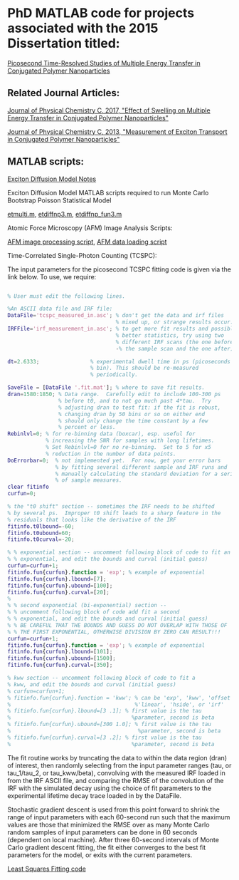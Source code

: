 # PhD MATLAB code for projects associated with the 2015 Dissertation titled:

[Picosecond Time-Resolved Studies of Multiple Energy Transfer in Conjugated Polymer Nanoparticles](https://core.ac.uk/download/268651601.pdf)

## Related Journal Articles:

[Journal of Physical Chemistry C, 2017, "Effect of Swelling on Multiple Energy Transfer in Conjugated Polymer Nanoparticles"](https://pubs.acs.org/doi/10.1021/acs.jpcc.7b00892)

[Journal of Physical Chemistry C, 2013, "Measurement of Exciton Transport in Conjugated Polymer Nanoparticles"](https://pubs.acs.org/doi/10.1021/jp407065h)

## MATLAB scripts:

[Exciton Diffusion Model Notes](https://github.com/lcgroff2/matlab/blob/master/etdiffnpv3/diffmodel-notes.pdf)

Exciton Diffusion Model MATLAB scripts required to run Monte Carlo Bootstrap Poisson Statistical Model

[etmulti.m](https://github.com/lcgroff2/matlab/blob/master/etdiffnpv3/etmulti.m), [etdiffnp3.m](https://github.com/lcgroff2/matlab/blob/master/etdiffnpv3/etdiffnp3.m), [etdiffnp_fun3.m](https://github.com/lcgroff2/matlab/blob/master/etdiffnpv3/etdiffnp_fun3.m)

Atomic Force Microscopy (AFM) Image Analysis Scripts:

[AFM image processing script](https://github.com/lcgroff2/matlab/blob/master/afmpick.m), [AFM data loading script](https://github.com/lcgroff2/matlab/blob/master/loadafm.m)

Time-Correlated Single-Photon Counting (TCSPC):

The input parameters for the picosecond TCSPC fitting code is given via the link below. To use, we require:
```matlab

% User must edit the following lines.

%An ASCII data file and IRF file:
DataFile='tcspc_measured_in.asc'; % don't get the data and irf files
                                  % mixed up, or strange results occur.
IRFFile='irf_measurement_in.asc'; % to get more fit results and possibly
                                  % better statistics, try using two
                                  % different IRF scans (the one before
                                  -% the sample scan and the one after)

dt=2.6333;                % experimental dwell time in ps (picoseconds per
                          % bin). This should be re-measured
                          % periodically.

SaveFile = [DataFile '.fit.mat']; % where to save fit results.
dran=1580:1850; % Data range.  Carefully edit to include 100-300 ps
                % before t0, and to not go much past 4*tau.  Try
                % adjusting dran to test fit: if the fit is robust,
                % changing dran by 50 bins or so on either end
                % should only change the time constant by a few 
                % percent or less.
Rebinlvl=0; % for re-binning data (boxcar), esp. useful for
            % increasing the SNR for samples with long lifetimes.
            % Set Rebinlvl=0 for no re-binning.  Set to 5 for x5
            % reduction in the number of data points.
DoErrorbar=0;  % not implemented yet.  For now, get your error bars
               % by fitting several different sample and IRF runs and
               % manually calculating the standard deviation for a series
               % of sample measures.
clear fitinfo
curfun=0;

% the "t0 shift" section -- sometimes the IRF needs to be shifted
% by several ps.  Improper t0 shift leads to a sharp feature in the
% residuals that looks like the derivative of the IRF
fitinfo.t0lbound=-60;
fitinfo.t0ubound=60;
fitinfo.t0curval=-20;

% % exponential section -- uncomment following block of code to fit an
% % exponential, and edit the bounds and curval (initial guess)
curfun=curfun+1;
fitinfo.fun{curfun}.function = 'exp'; % example of exponential
fitinfo.fun{curfun}.lbound=[7];
fitinfo.fun{curfun}.ubound=[100];
fitinfo.fun{curfun}.curval=[20];
% 
% % second exponential (bi-exponential) section -- 
% % uncomment following block of code add fit a second
% % exponential, and edit the bounds and curval (initial guess)
% % BE CAREFUL THAT THE BOUNDS AND GUESS DO NOT OVERLAP WITH THOSE OF
% % THE FIRST EXPONENTIAL, OTHERWISE DIVISION BY ZERO CAN RESULT!!!
curfun=curfun+1;
fitinfo.fun{curfun}.function = 'exp'; % example of exponential
fitinfo.fun{curfun}.lbound=[101];
fitinfo.fun{curfun}.ubound=[1500];
fitinfo.fun{curfun}.curval=[350];

% kww section -- uncomment following block of code to fit a
% kww, and edit the bounds and curval (initial guess)
% curfun=curfun+1;
% fitinfo.fun{curfun}.function = 'kww'; % can be 'exp', 'kww', 'offset',
%                                       %'linear', 'hside', or 'irf'
% fitinfo.fun{curfun}.lbound=[3 .1]; % first value is the tau
%                                      %parameter, second is beta
% fitinfo.fun{curfun}.ubound=[300 1.0]; % first value is the tau
%                                        %parameter, second is beta
% fitinfo.fun{curfun}.curval=[3 .2]; % first value is the tau
%                                      %parameter, second is beta
```

The fit routine works by truncating the data to within the data region (dran) of interest, then randomly selecting from the input parameter ranges (tau, or tau_1/tau_2, or tau_kww/beta), convolving with the measured IRF loaded in from the IRF ASCII file, and comparing the RMSE of the convolution of the IRF with the simulated decay using the choice of fit parameters to the experimental lifetime decay trace loaded in by the DataFile. 

Stochastic gradient descent is used from this point forward to shrink the range of input parameters with each 60-second run such that the maximum values are those that minimized the RMSE over as many Monte Carlo random samples of input parameters can be done in 60 seconds (dependent on local machine). After three 60-second intervals of Monte Carlo gradient descent fitting, the fit either converges to the best fit parameters for the model, or exits with the current parameters.

[Least Squares Fitting code](https://github.com/lcgroff2/matlab/tree/master/picofit)
